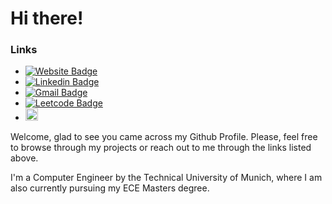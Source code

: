 # Hi there!

### Links

- [![Website Badge](https://img.shields.io/badge/-ducloscavalcanti.com-black?style=flat-square&logo=google-chrome&logoColor=white&link=https://ducloscavalcanti.com/)](https://ducloscavalcanti.com/)
- [![Linkedin Badge](https://img.shields.io/badge/-daniel--duclos--cavalcanti-blue?style=flat-square&logo=Linkedin&logoColor=white&link=https://www.linkedin.com/in/daniel-duclos-cavalcanti/)](https://www.linkedin.com/in/daniel-duclos-cavalcanti/)
- [![Gmail Badge](https://img.shields.io/badge/-Mail-EA4335?style=flat-square&logo=Gmail&logoColor=white&link=https://leetcode.com/duclos-cavalcanti/)](mailto:daniel.duclos.cavalcanti@gmail.com)
- [![Leetcode Badge](https://img.shields.io/badge/-duclos--cavalcanti-F89F1B?style=flat-square&logo=leetcode&logoColor=white&link=https://leetcode.com/duclos-cavalcanti/)](https://leetcode.com/duclos-cavalcanti/)
- <a href="https://ko-fi.com/duclos" target="_blank"><img src="https://ko-fi.com/img/githubbutton_sm.svg" alt="Support me on Ko-fi" style="height: 20px !important;" ></a>

Welcome, glad to see you came across my Github Profile. Please, feel free to browse
through my projects or reach out to me through the links listed above.

I'm a Computer Engineer by the Technical University of Munich, where I am also currently
pursuing my ECE Masters degree.

<!-- ### Technologies -->
<!-- <table> -->
<!--   <tbody> -->
<!--     <tr> -->
<!--       <th>Languages</th> -->
<!--       <th align="center">Tools</th> -->
<!--       <th align="center">Systems</th> -->
<!--     </tr> -->
<!--     <tr> -->
<!--       <td> -->
<!--         <ul> -->
<!--             <li><img alt="C" src="https://img.shields.io/badge/-C-A8B9CC?style=flat-square&logo=c&logoColor=white" /></li> -->
<!--             <li><img alt="C++" src="https://img.shields.io/badge/-Cpp-00599C?style=flat-square&logo=cpp&logoColor=white" /></li> -->
<!--             <li><img alt="Bash" src="https://img.shields.io/badge/-Bash-4EAA25?style=flat-square&logo=GNU Bash&logoColor=white" /></li> -->
<!--             <li><img alt="Python" src="https://img.shields.io/badge/-Python-3776AB?style=flat-square&logo=Python&logoColor=white" /></li> -->
<!--             <li><img alt="Vhdl" src="https://img.shields.io/badge/-VHDL-5c6370?style=flat-square&logo=Arduino&logoColor=white" /></li> -->
<!--             <li><img alt="Tcl" src="https://img.shields.io/badge/-Tcl-E01F27?style=flat-square&logo=Xilinx&logoColor=white" /></li> -->
<!--         </ul> -->
<!--       </td> -->
<!--       <td align="left"> -->
<!--         <li><img alt="git" src="https://img.shields.io/badge/-Git-F05032?style=flat-square&logo=git&logoColor=white" /> -->
<!--         <li><img alt="CMake" src="https://img.shields.io/badge/-CMake-064F8C?style=flat-square&logo=cmake&logoColor=white" /> -->
<!--         <li><img alt="Make" src="https://img.shields.io/badge/-Makefile-A42E2B?style=flat-square&logo=GNU&logoColor=white" /> -->
<!--         <li><img alt="Docker" src="https://img.shields.io/badge/-Docker-46a2f1?style=flat-square&logo=docker&logoColor=white" /> -->
<!--         <li><img alt="Jenkins CI" src="https://img.shields.io/badge/-Jenkins-D24939?style=flat-square&logo=Jenkins&logoColor=white" /> -->
<!--         <li><img alt="Ansible" src="https://img.shields.io/badge/-Ansible-EE0000?style=flat-square&logo=Ansible&logoColor=white" /> -->
<!--         <li><img alt="Travis CI" src="https://img.shields.io/badge/-Travis CI-3EAAAF?style=flat-square&logo=travis&logoColor=white" /> -->
<!--         <li><img alt="Pytest" src="https://img.shields.io/badge/-Pytest-0A9EDC?style=flat-square&logo=Pytest&logoColor=white" /> -->
<!--         <li><img alt="GoogleTest" src="https://img.shields.io/badge/-GoogleTest-4285F4?style=flat-square&logo=Google&logoColor=white" /> -->
<!--       </td> -->
<!--       <td align="left"> -->
<!--         <li><img alt="Linux" src="https://img.shields.io/badge/-Linux-FCC624?style=flat-square&logo=Linux&logoColor=black" /> -->
<!--         <li><img alt="Arch Linux" src="https://img.shields.io/badge/-Arch Linux-1793D1?style=flat-square&logo=Arch Linux&logoColor=black" /> -->
<!--         <li><img alt="FreeRTOS" src="https://img.shields.io/badge/-FreeRTOS-C01818?style=flat-square&logo=rtos&logoColor=black" /></li> -->
<!--         <li><img alt="Contiki NG" src="https://img.shields.io/badge/-Contiki OS-C01818?style=flat-square&logo=contiki&logoColor=black" /></li> -->
<!--       </td> -->
<!--     </tr> -->
<!--   </tbody> -->
<!-- </table> -->

<!-- ### Github: -->

<!-- [![Github stats](https://github-readme-stats.vercel.app/api?username=duclos-cavalcanti)](https://github.com/duclos-cavalcanti/) -->
<!-- [![Top Langs](https://github-readme-stats.vercel.app/api/top-langs/?username=duclos-cavalcanti&layout=compact)](https://github.com/duclos-cavalcanti/) -->

